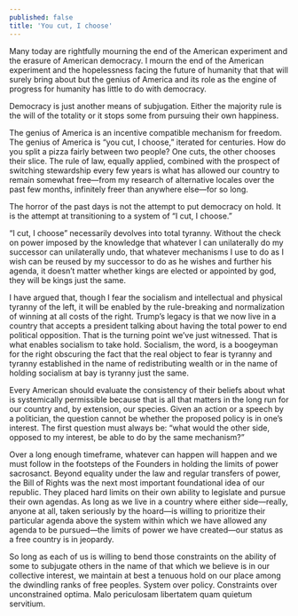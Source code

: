 ```yaml
---
published: false
title: 'You cut, I choose'
---
```

Many today are rightfully mourning the end of the American experiment and the erasure of American democracy. I mourn the end of the American experiment and the hopelessness facing the future of humanity that that will surely bring about but the genius of America and its role as the engine of progress for humanity has little to do with democracy.

Democracy is just another means of subjugation. Either the majority rule is the will of the totality or it stops some from pursuing their own happiness.

The genius of America is an incentive compatible mechanism for freedom. The genius of America is “you cut, I choose,” iterated for centuries. How do you split a pizza fairly between two people? One cuts, the other chooses their slice. The rule of law, equally applied, combined with the prospect of switching stewardship every few years is what has allowed our country to remain somewhat free—from my research of alternative locales over the past few months, infinitely freer than anywhere else—for so long.

The horror of the past days is not the attempt to put democracy on hold. It is the attempt at transitioning to a system of “I cut, I choose.”

“I cut, I choose” necessarily devolves into total tyranny. Without the check on power imposed by the knowledge that whatever I can unilaterally do my successor can unilaterally undo, that whatever mechanisms I use to do as I wish can be reused by my successor to do as he wishes and further his agenda, it doesn’t matter whether kings are elected or appointed by god, they will be kings just the same.

I have argued that, though I fear the socialism and intellectual and physical tyranny of the left, it will be enabled by the rule-breaking and normalization of winning at all costs of the right. Trump’s legacy is that we now live in a country that accepts a president talking about having the total power to end political opposition. That is the turning point we’ve just witnessed. That is what enables socialism to take hold. Socialism, the word, is a boogeyman for the right obscuring the fact that the real object to fear is tyranny and tyranny established in the name of redistributing wealth or in the name of holding socialism at bay is tyranny just the same.

Every American should evaluate the consistency of their beliefs about what is systemically permissible because that is all that matters in the long run for our country and, by extension, our species. Given an action or a speech by a politician, the question cannot be whether the proposed policy is in one’s interest. The first question must always be: “what would the other side, opposed to my interest, be able to do by the same mechanism?”

Over a long enough timeframe, whatever can happen will happen and we must follow in the footsteps of the Founders in holding the limits of power sacrosanct. Beyond equality under the law and regular transfers of power, the Bill of Rights was the next most important foundational idea of our republic. They placed hard limits on their own ability to legislate and pursue their own agendas. As long as we live in a country where either side—really, anyone at all, taken seriously by the hoard—is willing to prioritize their particular agenda above the system within which we have allowed any agenda to be pursued—the limits of power we have created—our status as a free country is in jeopardy.

So long as each of us is willing to bend those constraints on the ability of some to subjugate others in the name of that which we believe is in our collective interest, we maintain at best a tenuous hold on our place among the dwindling ranks of free peoples. System over policy. Constraints over unconstrained optima. Malo periculosam libertatem quam quietum servitium.
